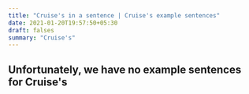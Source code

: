 ```yaml
---
title: "Cruise's in a sentence | Cruise's example sentences"
date: 2021-01-20T19:57:50+05:30
draft: falses
summary: "Cruise's"
---
```

## Unfortunately, we have no example sentences for Cruise's                 
